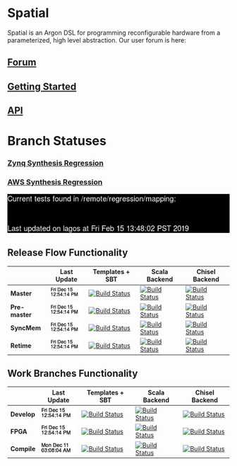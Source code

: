 # Spatial
Spatial is an Argon DSL for programming reconfigurable hardware from a parameterized, high level abstraction.  Our user forum is here: 

## [Forum](https://groups.google.com/forum/#!forum/spatial-lang-users)

## [Getting Started](http://spatial-lang.readthedocs.io/en/latest/tutorial/starting.html)

## [API](http://spatial-lang.readthedocs.io/en/latest/)

# Branch Statuses

### [Zynq Synthesis Regression](https://docs.google.com/spreadsheets/d/1jZxVO8VFODR8_nEGBHfcmfeIJ3vo__LCPdjt4osb3aE/edit#gid=0)

### [AWS Synthesis Regression](https://docs.google.com/spreadsheets/d/19G95ZMMoruIsi1iMHYJ8Th9VUSX87SGTpo6yHsSCdvU/edit#gid=0)

!["what's running" is unavailable](https://github.com/mattfel1/Window/blob/master/window.png?raw=true "whatsrunning")

## Release Flow Functionality

|            | Last Update | Templates + SBT | Scala Backend | Chisel Backend |
|------------|-----------|------------|------------|-------------|
| **Master** | [![timestamp unavailable](https://github.com/mattfel1/Trackers/blob/timestamps/timestamp_master.png?raw=true)](https://docs.google.com/spreadsheets/d/1eAVNnz2170dgAiSywvYeeip6c4Yw6MrPTXxYkJYbHWo)  | [![Build Status](https://travis-ci.org/stanford-ppl/spatial-lang.svg?branch=master)](https://travis-ci.org/stanford-ppl/spatial-lang) | [![Build Status](https://travis-ci.org/mattfel1/Trackers.svg?branch=ClassCombined-Branchmaster-Backendscala-Tracker)](https://github.com/stanford-ppl/spatial-lang/wiki/Brnch:master-Trgt:scala) | [![Build Status](https://travis-ci.org/mattfel1/Trackers.svg?branch=ClassCombined-Branchmaster-Backendchisel-Tracker)](https://github.com/stanford-ppl/spatial-lang/wiki/Brnch:master-Trgt:chisel) |
| **Pre-master** | [![timestamp unavailable](https://github.com/mattfel1/Trackers/blob/timestamps/timestamp_master.png?raw=true)](https://docs.google.com/spreadsheets/d/18lj4_mBza_908JU0K2II8d6jPhV57KktGaI27h_R1-s)  | [![Build Status](https://travis-ci.org/stanford-ppl/spatial-lang.svg?branch=pre-master)](https://travis-ci.org/stanford-ppl/spatial-lang) | [![Build Status](https://travis-ci.org/mattfel1/Trackers.svg?branch=ClassCombined-Branchpre-master-Backendscala-Tracker)](https://github.com/stanford-ppl/spatial-lang/wiki/Brnch:pre-master-Trgt:scala) | [![Build Status](https://travis-ci.org/mattfel1/Trackers.svg?branch=ClassCombined-Branchpre-master-Backendchisel-Tracker)](https://github.com/stanford-ppl/spatial-lang/wiki/Brnch:pre-master-Trgt:chisel) |
| **SyncMem** | [![timestamp unavailable](https://github.com/mattfel1/Trackers/blob/timestamps/timestamp_master.png?raw=true)](https://docs.google.com/spreadsheets/d/1TTzOAntqxLJFqmhLfvodlepXSwE4tgte1nd93NDpNC8)  | [![Build Status](https://travis-ci.org/stanford-ppl/spatial-lang.svg?branch=syncMem)](https://travis-ci.org/stanford-ppl/spatial-lang) | [![Build Status](https://travis-ci.org/mattfel1/Trackers.svg?branch=ClassCombined-BranchsyncMem-Backendscala-Tracker)](https://github.com/stanford-ppl/spatial-lang/wiki/Brnch:syncMem-Trgt:scala) | [![Build Status](https://travis-ci.org/mattfel1/Trackers.svg?branch=ClassCombined-BranchsyncMem-Backendchisel-Tracker)](https://github.com/stanford-ppl/spatial-lang/wiki/Brnch:syncMem-Trgt:chisel) |
| **Retime** | [![timestamp unavailable](https://github.com/mattfel1/Trackers/blob/timestamps/timestamp_master.png?raw=true)](https://docs.google.com/spreadsheets/d/1glAFF586AuSqDxemwGD208yajf9WBqQUTrwctgsW--A) | [![Build Status](https://travis-ci.org/stanford-ppl/spatial-lang.svg?branch=retime)](https://travis-ci.org/stanford-ppl/spatial-lang) | [![Build Status](https://travis-ci.org/mattfel1/Trackers.svg?branch=ClassCombined-Branchretime-Backendscala-Tracker)](https://github.com/stanford-ppl/spatial-lang/wiki/Brnch:retime-Trgt:scala) | [![Build Status](https://travis-ci.org/mattfel1/Trackers.svg?branch=ClassCombined-Branchretime-Backendchisel-Tracker)](https://github.com/stanford-ppl/spatial-lang/wiki/Brnch:retime-Trgt:chisel) |

## Work Branches Functionality

|            | Last Update | Templates + SBT | Scala Backend | Chisel Backend |
|------------|-----------|------------|------------|-------------|
| **Develop** | [![timestamp unavailable](https://github.com/mattfel1/Trackers/blob/timestamps/timestamp_master.png?raw=true)](https://docs.google.com/spreadsheets/d/13GW9IDtg0EFLYEERnAVMq4cGM7EKg2NXF4VsQrUp0iw)  | [![Build Status](https://travis-ci.org/stanford-ppl/spatial-lang.svg?branch=develop)](https://travis-ci.org/stanford-ppl/spatial-lang) | [![Build Status](https://travis-ci.org/mattfel1/Trackers.svg?branch=ClassCombined-Branchdevelop-Backendscala-Tracker)](https://github.com/stanford-ppl/spatial-lang/wiki/Brnch:develop-Trgt:scala) | [![Build Status](https://travis-ci.org/mattfel1/Trackers.svg?branch=ClassCombined-Branchdevelop-Backendchisel-Tracker)](https://github.com/stanford-ppl/spatial-lang/wiki/Brnch:develop-Trgt:chisel) |
| **FPGA** | [![timestamp unavailable](https://github.com/mattfel1/Trackers/blob/timestamps/timestamp_master.png?raw=true)](https://docs.google.com/spreadsheets/d/1CMeHtxCU4D2u12m5UzGyKfB3WGlZy_Ycw_hBEi59XH8)  | [![Build Status](https://travis-ci.org/stanford-ppl/spatial-lang.svg?branch=fpga)](https://travis-ci.org/stanford-ppl/spatial-lang) | [![Build Status](https://travis-ci.org/mattfel1/Trackers.svg?branch=ClassCombined-Branchfpga-Backendscala-Tracker)](https://github.com/stanford-ppl/spatial-lang/wiki/Brnch:fpga-Trgt:scala) | [![Build Status](https://travis-ci.org/mattfel1/Trackers.svg?branch=ClassCombined-Branchfpga-Backendchisel-Tracker)](https://github.com/stanford-ppl/spatial-lang/wiki/Brnch:fpga-Trgt:chisel) |
| **Compile** | ![timestamp unavailable](https://github.com/mattfel1/Trackers/blob/timestamps/timestamp_compile.png?raw=true "timestamp")  | [![Build Status](https://travis-ci.org/stanford-ppl/spatial-lang.svg?branch=compile)](https://travis-ci.org/stanford-ppl/spatial-lang) | [![Build Status](https://travis-ci.org/mattfel1/Trackers.svg?branch=ClassCombined-Branchcompile-Backendscala-Tracker)](https://github.com/stanford-ppl/spatial-lang/wiki/Brnch:compile-Trgt:scala) | [![Build Status](https://travis-ci.org/mattfel1/Trackers.svg?branch=ClassCombined-Branchcompile-Backendchisel-Tracker)](https://github.com/stanford-ppl/spatial-lang/wiki/Brnch:compile-Trgt:chisel) |
